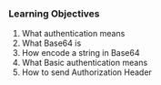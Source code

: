 ### Learning Objectives
1. What authentication means
2. What Base64 is
3. How encode a string in Base64
4. What Basic authentication means
5. How to send Authorization Header

